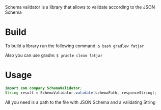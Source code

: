 Schema validator is a library that allows to validate according to the JSON Schema

# Build
To build a library run the following command:
`$ bash gradlew fatjar`

Also you can use gradle:
`$ gradle clean fatjar`

# Usage
```java
import com.company.SchemaValidator;
String result = SchemaValidator.validate(schemaPath, responceString);
```
All you need is a path to the file with JSON Schema and a validating String
